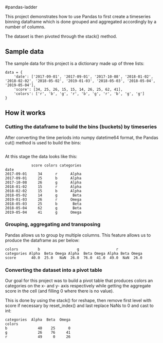 #pandas-ladder

This project demonstrates how to use Pandas to first create a timeseries binning dataframe which is done grouped and aggregated accordingly by a number of columns. 

The dataset is then pivoted through the stack() method. 

## Sample data
The sample data for this project is a dictionary made up of three lists:
```
data = {
    'date': ['2017-09-01', '2017-09-01', '2017-10-08', '2018-01-02', '2018-02-02', '2018-05-02', '2019-01-03', '2018-05-03', '2018-05-04', '2019-05-04'],
    'score': [34, 25, 26, 15, 15, 14, 26, 25, 62, 41],
    'colors': ['r', 'b', 'g', 'r', 'b', 'g', 'r', 'b', 'g', 'g']
}
```

## How it works
### Cutting the dataframe to build the bins (buckets) by timeseries
After converting the time periods into numpy datetime64 format, the Pandas cut() method is used to build the bins:
```df['categories'] = pd.cut(df.index, list(map(datetup, bins)), labels=date_bins_labels)
```

At this stage the data looks like this:
```
            score colors categories
date
2017-09-01     34      r      Alpha
2017-09-01     25      b      Alpha
2017-10-08     26      g      Alpha
2018-01-02     15      r      Alpha
2018-02-02     15      b      Alpha
2018-05-02     14      g       Beta
2019-01-03     26      r      Omega
2018-05-03     25      b       Beta
2018-05-04     62      g       Beta
2019-05-04     41      g      Omega
```


### Grouping, aggregating and transposing
Pandas allows us to group by multiple columns. This feature allows us to produce the dataframe as per below:
```
colors         b                 g                 r
categories Alpha  Beta Omega Alpha  Beta Omega Alpha Beta Omega
score       40.0  25.0   NaN  26.0  76.0  41.0  49.0  NaN  26.0
```

### Converting the dataset into a pivot table
Our goal for this project was to build a pivot table that produces colors an categories on the x- and y- axis respectively while getting the aggregate score in the cell (and filling 0 where there is no value). 

This is done by using the stack() for reshape, then remove first level with score if necessary by reset_index() and last replace NaNs to 0 and cast to int:
```
categories  Alpha  Beta  Omega
colors
b              40    25      0
g              26    76     41
r              49     0     26
```
